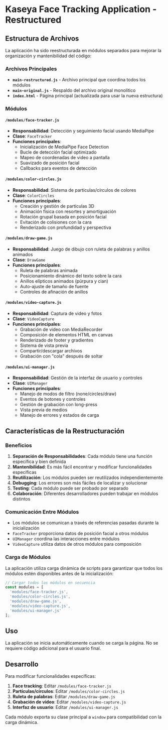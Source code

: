 # Kaseya Face Tracking Application - Restructured

## Estructura de Archivos

La aplicación ha sido reestructurada en módulos separados para mejorar la organización y mantenibilidad del código:

### Archivos Principales

- **`main-restructured.js`** - Archivo principal que coordina todos los módulos
- **`main-original.js`** - Respaldo del archivo original monolítico
- **`index.html`** - Página principal (actualizada para usar la nueva estructura)

### Módulos

#### `/modules/face-tracker.js`
- **Responsabilidad**: Detección y seguimiento facial usando MediaPipe
- **Clase**: `FaceTracker`
- **Funciones principales**:
  - Inicialización de MediaPipe Face Detection
  - Bucle de detección facial optimizado
  - Mapeo de coordenadas de video a pantalla
  - Suavizado de posición facial
  - Callbacks para eventos de detección

#### `/modules/color-circles.js`
- **Responsabilidad**: Sistema de partículas/círculos de colores
- **Clase**: `ColorCircles`
- **Funciones principales**:
  - Creación y gestión de partículas 3D
  - Animación física con resortes y amortiguación
  - Rotación grupal basada en posición facial
  - Evitación de colisiones con la cara
  - Renderizado con profundidad y perspectiva

#### `/modules/draw-game.js`
- **Responsabilidad**: Juego de dibujo con ruleta de palabras y anillos animados
- **Clase**: `DrawGame`
- **Funciones principales**:
  - Ruleta de palabras animada
  - Posicionamiento dinámico del texto sobre la cara
  - Anillos elípticos animados (púrpura y cian)
  - Auto-ajuste de tamaño de fuente
  - Controles de afinación de anillos

#### `/modules/video-capture.js`
- **Responsabilidad**: Captura de video y fotos
- **Clase**: `VideoCapture`
- **Funciones principales**:
  - Grabación de video con MediaRecorder
  - Composición de elementos HTML en canvas
  - Renderizado de footer y gradientes
  - Sistema de vista previa
  - Compartir/descargar archivos
  - Grabación con "cola" después de soltar

#### `/modules/ui-manager.js`
- **Responsabilidad**: Gestión de la interfaz de usuario y controles
- **Clase**: `UIManager`
- **Funciones principales**:
  - Manejo de modos de filtro (none/circles/draw)
  - Eventos de botones y controles
  - Gestión de grabación con long-press
  - Vista previa de medios
  - Manejo de errores y estados de carga

## Características de la Restructuración

### Beneficios

1. **Separación de Responsabilidades**: Cada módulo tiene una función específica y bien definida
2. **Mantenibilidad**: Es más fácil encontrar y modificar funcionalidades específicas
3. **Reutilización**: Los módulos pueden ser reutilizados independientemente
4. **Debugging**: Los errores son más fáciles de localizar y solucionar
5. **Testing**: Cada módulo puede ser probado por separado
6. **Colaboración**: Diferentes desarrolladores pueden trabajar en módulos distintos

### Comunicación Entre Módulos

- Los módulos se comunican a través de referencias pasadas durante la inicialización
- `FaceTracker` proporciona datos de posición facial a otros módulos
- `UIManager` coordina las interacciones entre módulos
- `VideoCapture` utiliza datos de otros módulos para composición

### Carga de Módulos

La aplicación utiliza carga dinámica de scripts para garantizar que todos los módulos estén disponibles antes de la inicialización:

```javascript
// Cargar todos los módulos en secuencia
const modules = [
  'modules/face-tracker.js',
  'modules/color-circles.js', 
  'modules/draw-game.js',
  'modules/video-capture.js',
  'modules/ui-manager.js'
];
```

## Uso

La aplicación se inicia automáticamente cuando se carga la página. No se requiere código adicional para el usuario final.

## Desarrollo

Para modificar funcionalidades específicas:

1. **Face tracking**: Editar `/modules/face-tracker.js`
2. **Partículas/círculos**: Editar `/modules/color-circles.js`
3. **Ruleta de palabras**: Editar `/modules/draw-game.js`
4. **Grabación de video**: Editar `/modules/video-capture.js`
5. **Interfaz de usuario**: Editar `/modules/ui-manager.js`

Cada módulo exporta su clase principal a `window` para compatibilidad con la carga dinámica.